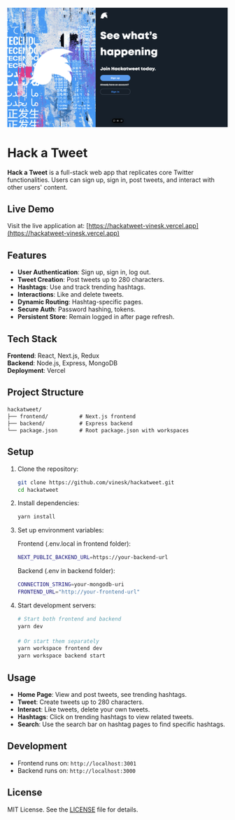 ![Hack a Tweet Logo](frontend/public/hackatweet.png)

# Hack a Tweet

**Hack a Tweet** is a full-stack web app that replicates core Twitter functionalities. Users can sign up, sign in, post tweets, and interact with other users' content.

## Live Demo

Visit the live application at: [https://hackatweet-vinesk.vercel.app](https://hackatweet-vinesk.vercel.app)

## Features

- **User Authentication**: Sign up, sign in, log out.
- **Tweet Creation**: Post tweets up to 280 characters.
- **Hashtags**: Use and track trending hashtags.
- **Interactions**: Like and delete tweets.
- **Dynamic Routing**: Hashtag-specific pages.
- **Secure Auth**: Password hashing, tokens.
- **Persistent Store**: Remain logged in after page refresh.

## Tech Stack

**Frontend**: React, Next.js, Redux  
**Backend**: Node.js, Express, MongoDB  
**Deployment**: Vercel

## Project Structure

```
hackatweet/
├── frontend/          # Next.js frontend
├── backend/           # Express backend
└── package.json       # Root package.json with workspaces
```

## Setup

1. Clone the repository:

   ```bash
   git clone https://github.com/vinesk/hackatweet.git
   cd hackatweet
   ```

2. Install dependencies:

   ```bash
   yarn install
   ```

3. Set up environment variables:

   Frontend (.env.local in frontend folder):

   ```bash
   NEXT_PUBLIC_BACKEND_URL=https://your-backend-url
   ```

   Backend (.env in backend folder):

   ```bash
   CONNECTION_STRING=your-mongodb-uri
   FRONTEND_URL="http://your-frontend-url"
   ```

4. Start development servers:

   ```bash
   # Start both frontend and backend
   yarn dev

   # Or start them separately
   yarn workspace frontend dev
   yarn workspace backend start
   ```

## Usage

- **Home Page**: View and post tweets, see trending hashtags.
- **Tweet**: Create tweets up to 280 characters.
- **Interact**: Like tweets, delete your own tweets.
- **Hashtags**: Click on trending hashtags to view related tweets.
- **Search**: Use the search bar on hashtag pages to find specific hashtags.

## Development

- Frontend runs on: `http://localhost:3001`
- Backend runs on: `http://localhost:3000`

## License

MIT License. See the [LICENSE](./LICENSE) file for details.
